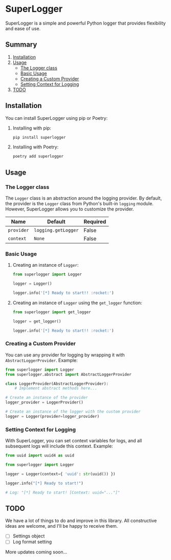 # SuperLogger

SuperLogger is a simple and powerful Python logger that provides flexibility and ease of use.

## Summary

1. [Installation](#install)
2. [Usage](#usage)
    - [The Logger class](#the-logger-class)
    - [Basic Usage](#basic-usage)
    - [Creating a Custom Provider](#create-a-custom-provider)
    - [Setting Context for Logging](#set-context-for-logging)
3. [TODO](#todo)

## Installation

You can install SuperLogger using pip or Poetry:

1. Installing with pip:

    ```sh
    pip install superlogger
    ```

2. Installing with Poetry:

    ```sh
    poetry add superlogger
    ```

## Usage

### The Logger class

The `Logger` class is an abstraction around the logging provider. By default, the provider is the `Logger` class from Python's built-in `logging` module. However, SuperLogger allows you to customize the provider.

| Name        | Default             | Required |
| ----------- | ------------------- | -------- |
| `provider`  | `logging.getLogger` | False    |
| `context`   | `None`              | False    |

### Basic Usage

1. Creating an instance of `Logger`:

    ```python
    from superlogger import Logger

    logger = Logger()

    logger.info('[*] Ready to start!! :rocket:')
    ```

2. Creating an instance of `Logger` using the `get_logger` function:

    ```python
    from superlogger import get_logger

    logger = get_logger()

    logger.info('[*] Ready to start!! :rocket:')
    ```

### Creating a Custom Provider

You can use any provider for logging by wrapping it with `AbstractLoggerProvider`. Example:

```python
from superlogger import Logger
from superlogger.abstract import AbstractLoggerProvider

class LoggerProvider(AbstractLoggerProvider):
    # Implement abstract methods here...

# Create an instance of the provider
logger_provider = LoggerProvider()

# Create an instance of the logger with the custom provider
logger = Logger(provider=logger_provider)
```

### Setting Context for Logging

With SuperLogger, you can set context variables for logs, and all subsequent logs will include this context. Example:

```python
from uuid import uuid4 as uuid

from superlogger import Logger

logger = Logger(context={ 'uuid': str(uuid()) })

logger.info("[*] Ready to start!")

# Log: "[*] Ready to start! [Context: uuid="..."]"
```

## TODO

We have a lot of things to do and improve in this library. All constructive ideas are welcome, and I'll be happy to receive them.

- [ ] Settings object
- [ ] Log format setting

More updates coming soon...

